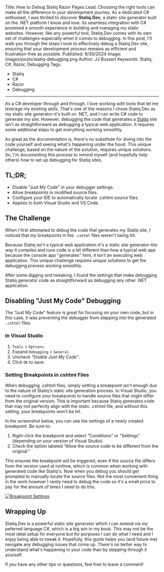 Title: How to Debug Statiq Razor Pages
Lead: Choosing the right tools can make all the difference in your development journey. As a dedicated C# enthusiast, I was thrilled to discover **Statiq.Dev**, a static site generator built on the .NET platform I know and love. Its seamless integration with C# promised a smooth experience in building and managing my static websites. However, like any powerful tool, Statiq.Dev comes with its own set of challenges-especially when it comes to debugging. In this post, I'll walk you through the steps I took to effectively debug a Statiq.Dev site, ensuring that your development process remains as efficient and frustration-free as possible.
Published: 9/30/2024
Image: images/posts/statiq-debugging.png
Author: JJ Bussert
Keywords: Statiq, C#, Razor, Debugging
Tags:
 - Statiq
 - C#
 - Razor
 - Debugging
---
As a C# developer through and through, I love working with tools that let me leverage my existing skills. That's one of the reasons I chose Statiq.Dev as my static site generator-it's built on .NET, and I can write C# code to generate my site. However, debugging the code that generates a [Statiq](https://statiq.dev/) site isn't as straightforward as debugging a typical web application. It requires some additional steps to get everything working smoothly.

As great as the documentation is, there's no substitute for diving into the code yourself and seeing what's happening under the hood. This unique challenge, based on the nature of the solution, requires unique solutions. So, I'm documenting this process to remind myself (and hopefully help others) how to set up debugging for Statiq sites.


## TL;DR;

- Disable "Just My Code" in your debugger settings.
- Allow breakpoints in modified source files.
- Configure your IDE to automatically locate .cshtml source files.
- Applies to both Visual Studio and VS Code.

## The Challenge

When I first attempted to debug the code that generates my Statiq site, I noticed that my breakpoints in the `.cshtml` files weren't being hit. 

Because Statiq isn't a typical web application-it's a static site generator-the way it compiles and runs code is a bit different than how a typical web app because the console app "generates" html, it isn't an executing web application. This unique challenge requires unique solutions to get the debugging process working smoothly.

After some digging and tweaking, I found the settings that make debugging Statiq generator code as straightforward as debugging any other .NET application.

## Disabling "Just My Code" Debugging

The "Just My Code" feature is great for focusing on your own code, but in this case, it was preventing the debugger from stepping into the generated `.cshtml` files.

### In Visual Studio

1. `Tools` > `Options`.
2. Expand `Debugging` > `General`.
3. Uncheck *"Enable Just My Code"*.
4. Click `OK` to save.

### Setting Breakpoints in cshtml Files

When debugging .cshtml files, simply setting a breakpoint isn't enough due to the nature of Statiq's static site generation process. In Visual Studio, you need to configure your breakpoints to handle source files that might differ from the original version. This is important because Statiq generates code that may not perfectly align with the static .cshtml file, and without this setting, your breakpoints won't be hit.

In the screenshot below, you can see the settings of a newly created breakpoint. Be sure to:

1. Right-click the breakpoint and select "Conditions" or "Settings" (depending on your version of Visual Studio).
1. Check the option labeled "Allow the source code to be different from the original."

This ensures the breakpoint will be triggered, even if the source file differs from the version used at runtime, which is common when working with generated code like Statiq's.  Now when you debug you should get prompted to manually locate the source files.  Not the most convenient thing in the work however I rarely need to debug the code so it's a small price to pay for the amount of times I need to do this.

[![Breakpoint Settings](/images/posts/statiq-debugging/breakpoint-settings.png "Breakpoint Settings")](/images/posts/statiq-debugging/breakpoint-settings.png)  

## Wrapping Up
Statiq.Dev is a powerful static site generator which I can extend via my peferred language C#, which is a big win in my book. This may not be the most ideal setup for everyone but for purposes I can do what I need and I enjoy being able to tweak it. Hopefully, this guide helps you (and future me) navigate any debugging issues that come up. There's no better way to understand what's happening in your code than by stepping through it yourself.

If you have any other tips or questions, feel free to leave a comment!